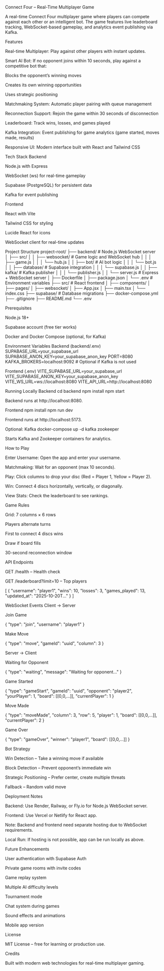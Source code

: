 Connect Four – Real-Time Multiplayer Game

A real-time Connect Four multiplayer game where players can compete against each other or an intelligent bot. The game features live leaderboard tracking, WebSocket-based gameplay, and analytics event publishing via Kafka.

Features

Real-time Multiplayer: Play against other players with instant updates.

Smart AI Bot: If no opponent joins within 10 seconds, play against a competitive bot that:

Blocks the opponent’s winning moves

Creates its own winning opportunities

Uses strategic positioning

Matchmaking System: Automatic player pairing with queue management

Reconnection Support: Rejoin the game within 30 seconds of disconnection

Leaderboard: Track wins, losses, and games played

Kafka Integration: Event publishing for game analytics (game started, moves made, results)

Responsive UI: Modern interface built with React and Tailwind CSS

Tech Stack
Backend

Node.js with Express

WebSocket (ws) for real-time gameplay

Supabase (PostgreSQL) for persistent data

Kafka for event publishing

Frontend

React with Vite

Tailwind CSS for styling

Lucide React for icons

WebSocket client for real-time updates

Project Structure
project-root/
├── backend/                    # Node.js WebSocket server
│   ├── src/
│   │   ├── websocket/          # Game logic and WebSocket hub
│   │   │   ├── game.js
│   │   │   └── hub.js
│   │   ├── bot/                # AI bot logic
│   │   │   └── bot.js
│   │   ├── database/           # Supabase integration
│   │   │   └── supabase.js
│   │   ├── kafka/              # Kafka publisher
│   │   │   └── publisher.js
│   │   └── server.js           # Express + WebSocket server
│   ├── Dockerfile
│   ├── package.json
│   └── .env                     # Environment variables
├── src/                        # React frontend
│   ├── components/
│   ├── pages/
│   ├── websocket/
│   ├── App.jsx
│   ├── main.tsx
│   └── index.css
├── supabase/                    # Database migrations
├── docker-compose.yml
├── .gitignore
├── README.md
└── .env

Prerequisites

Node.js 18+

Supabase account (free tier works)

Docker and Docker Compose (optional, for Kafka)

Environment Variables
Backend (backend/.env)
SUPABASE_URL=your_supabase_url
SUPABASE_ANON_KEY=your_supabase_anon_key
PORT=8080
KAFKA_BROKERS=localhost:9092  # Optional if Kafka is not used

Frontend (.env)
VITE_SUPABASE_URL=your_supabase_url
VITE_SUPABASE_ANON_KEY=your_supabase_anon_key
VITE_WS_URL=ws://localhost:8080
VITE_API_URL=http://localhost:8080

Running Locally
Backend
cd backend
npm install
npm start


Backend runs at http://localhost:8080.

Frontend
npm install
npm run dev


Frontend runs at http://localhost:5173.

Optional: Kafka
docker-compose up -d kafka zookeeper


Starts Kafka and Zookeeper containers for analytics.

How to Play

Enter Username: Open the app and enter your username.

Matchmaking: Wait for an opponent (max 10 seconds).

Play: Click columns to drop your disc (Red = Player 1, Yellow = Player 2).

Win: Connect 4 discs horizontally, vertically, or diagonally.

View Stats: Check the leaderboard to see rankings.

Game Rules

Grid: 7 columns × 6 rows

Players alternate turns

First to connect 4 discs wins

Draw if board fills

30-second reconnection window

API Endpoints

GET /health – Health check

GET /leaderboard?limit=10 – Top players

[
  {
    "username": "player1",
    "wins": 10,
    "losses": 3,
    "games_played": 13,
    "updated_at": "2025-10-20T..."
  }
]

WebSocket Events
Client → Server

Join Game

{ "type": "join", "username": "player1" }


Make Move

{ "type": "move", "gameId": "uuid", "column": 3 }

Server → Client

Waiting for Opponent

{ "type": "waiting", "message": "Waiting for opponent..." }


Game Started

{
  "type": "gameStart",
  "gameId": "uuid",
  "opponent": "player2",
  "yourPlayer": 1,
  "board": [[0,0,...]],
  "currentPlayer": 1
}


Move Made

{
  "type": "moveMade",
  "column": 3,
  "row": 5,
  "player": 1,
  "board": [[0,0,...]],
  "currentPlayer": 2
}


Game Over

{ "type": "gameOver", "winner": "player1", "board": [[0,0,...]] }

Bot Strategy

Win Detection – Take a winning move if available

Block Detection – Prevent opponent’s immediate win

Strategic Positioning – Prefer center, create multiple threats

Fallback – Random valid move

Deployment Notes

Backend: Use Render, Railway, or Fly.io for Node.js WebSocket server.

Frontend: Use Vercel or Netlify for React app.

Note: Backend and frontend need separate hosting due to WebSocket requirements.

Local Run: If hosting is not possible, app can be run locally as above.

Future Enhancements

User authentication with Supabase Auth

Private game rooms with invite codes

Game replay system

Multiple AI difficulty levels

Tournament mode

Chat system during games

Sound effects and animations

Mobile app version

License

MIT License – free for learning or production use.

Credits

Built with modern web technologies for real-time multiplayer gaming.
